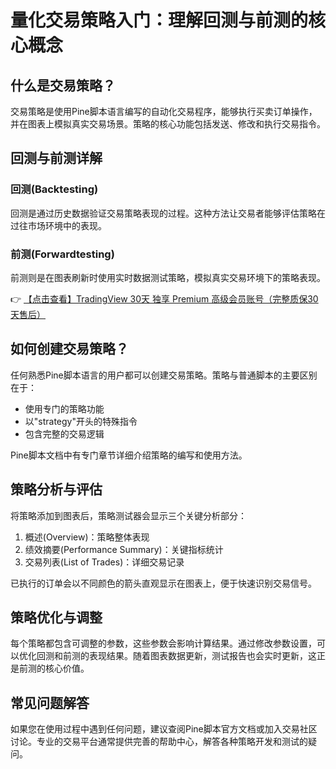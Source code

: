 # 量化交易策略入门：理解回测与前测的核心概念

## 什么是交易策略？

交易策略是使用Pine脚本语言编写的自动化交易程序，能够执行买卖订单操作，并在图表上模拟真实交易场景。策略的核心功能包括发送、修改和执行交易指令。

## 回测与前测详解

### 回测(Backtesting)
回测是通过历史数据验证交易策略表现的过程。这种方法让交易者能够评估策略在过往市场环境中的表现。

### 前测(Forwardtesting)
前测则是在图表刷新时使用实时数据测试策略，模拟真实交易环境下的策略表现。

👉 [【点击查看】TradingView 30天 独享 Premium 高级会员账号（完整质保30天售后）](https://bit.ly/TradingView-Pro)

## 如何创建交易策略？

任何熟悉Pine脚本语言的用户都可以创建交易策略。策略与普通脚本的主要区别在于：

- 使用专门的策略功能
- 以"strategy"开头的特殊指令
- 包含完整的交易逻辑

Pine脚本文档中有专门章节详细介绍策略的编写和使用方法。

## 策略分析与评估

将策略添加到图表后，策略测试器会显示三个关键分析部分：

1. 概述(Overview)：策略整体表现
2. 绩效摘要(Performance Summary)：关键指标统计
3. 交易列表(List of Trades)：详细交易记录

已执行的订单会以不同颜色的箭头直观显示在图表上，便于快速识别交易信号。

## 策略优化与调整

每个策略都包含可调整的参数，这些参数会影响计算结果。通过修改参数设置，可以优化回测和前测的表现结果。随着图表数据更新，测试报告也会实时更新，这正是前测的核心价值。

## 常见问题解答

如果您在使用过程中遇到任何问题，建议查阅Pine脚本官方文档或加入交易社区讨论。专业的交易平台通常提供完善的帮助中心，解答各种策略开发和测试的疑问。